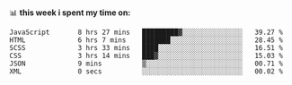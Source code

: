 📊 **this week i spent my time on:**
<!--START_SECTION:waka-->

```text
JavaScript       8 hrs 27 mins   █████████▓░░░░░░░░░░░░░░░   39.27 %
HTML             6 hrs 7 mins    ███████░░░░░░░░░░░░░░░░░░   28.45 %
SCSS             3 hrs 33 mins   ████░░░░░░░░░░░░░░░░░░░░░   16.51 %
CSS              3 hrs 14 mins   ███▓░░░░░░░░░░░░░░░░░░░░░   15.03 %
JSON             9 mins          ▒░░░░░░░░░░░░░░░░░░░░░░░░   00.71 %
XML              0 secs          ░░░░░░░░░░░░░░░░░░░░░░░░░   00.02 %
```

<!--END_SECTION:waka-->
